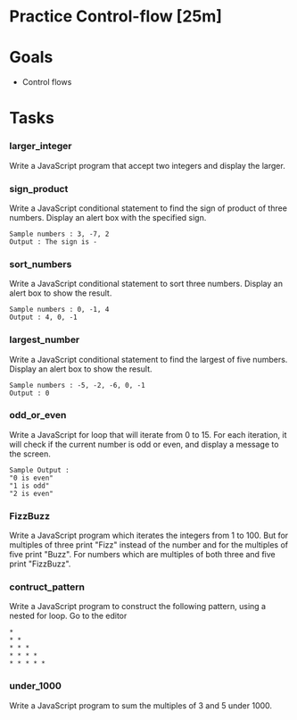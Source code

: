# Practice Control-flow [25m]

# Goals

-  Control flows

# Tasks

### larger_integer

Write a JavaScript program that accept two integers and display the larger.

### sign_product

Write a JavaScript conditional statement to find the sign of product of three numbers. Display an alert box with the specified sign.

```
Sample numbers : 3, -7, 2 
Output : The sign is -
```

### sort_numbers

Write a JavaScript conditional statement to sort three numbers. Display an alert box to show the result.

```
Sample numbers : 0, -1, 4 
Output : 4, 0, -1
```

###  largest_number

Write a JavaScript conditional statement to find the largest of five numbers. Display an alert box to show the result.

```
Sample numbers : -5, -2, -6, 0, -1 
Output : 0
```

### odd_or_even

Write a JavaScript for loop that will iterate from 0 to 15. For each iteration, it will check if the current number is odd or even, and display a message to the screen.

```
Sample Output : 
"0 is even" 
"1 is odd" 
"2 is even"
```

### FizzBuzz

Write a JavaScript program which iterates the integers from 1 to 100. But for multiples of three print "Fizz" instead of the number and for the multiples of five print "Buzz". For numbers which are multiples of both three and five print "FizzBuzz".

### contruct_pattern

Write a JavaScript program to construct the following pattern, using a nested for loop. Go to the editor

```
*  
* *  
* * *  
* * * *  
* * * * *
```

### under_1000

Write a JavaScript program to sum the multiples of 3 and 5 under 1000.